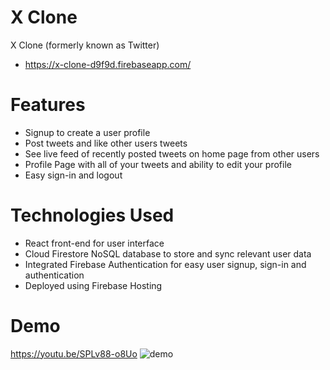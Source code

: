 # X Clone
X Clone (formerly known as Twitter) 
- https://x-clone-d9f9d.firebaseapp.com/

# Features
- Signup to create a user profile
- Post tweets and like other users tweets
- See live feed of recently posted tweets on home page from other users
- Profile Page with all of your tweets and ability to edit your profile
- Easy sign-in and logout

# Technologies Used
- React front-end for user interface
- Cloud Firestore NoSQL database to store and sync relevant user data
- Integrated Firebase Authentication for easy user signup, sign-in and authentication
- Deployed using Firebase Hosting

# Demo
https://youtu.be/SPLv88-o8Uo
![demo](https://github.com/sarusmb/XClone/blob/main/x-clone/src/demo.gif)
